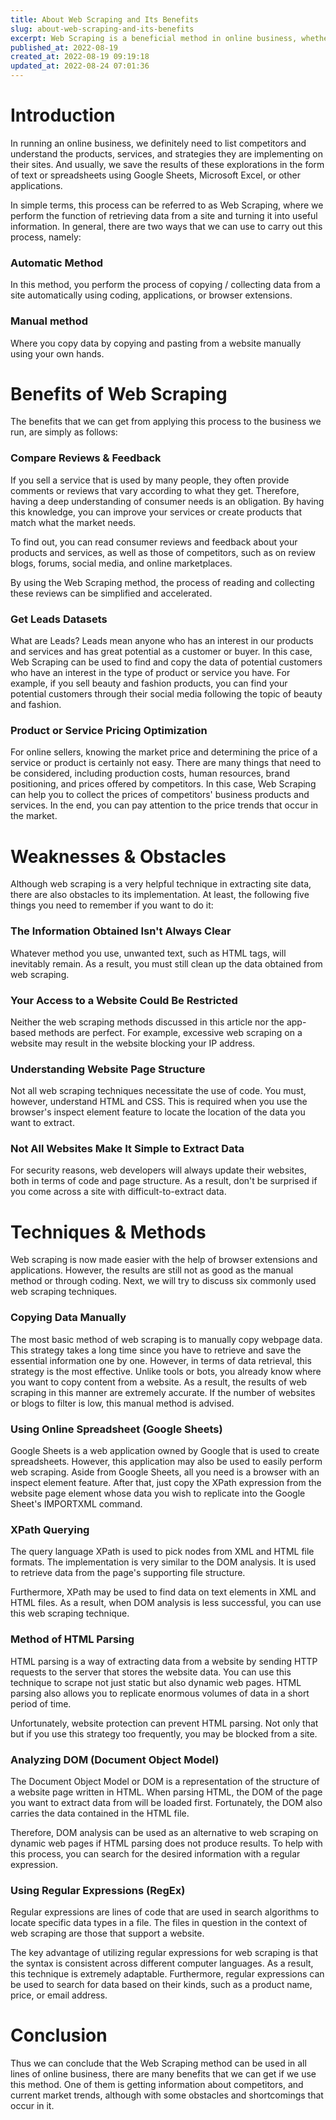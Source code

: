 ```yaml
---
title: About Web Scraping and Its Benefits
slug: about-web-scraping-and-its-benefits
excerpt: Web Scraping is a beneficial method in online business, whether it's to study the market, understand competitors, or find potential users/customers. In this article, we will learn more about the role, methods, and uses of Web Scraping itself.
published_at: 2022-08-19
created_at: 2022-08-19 09:19:18
updated_at: 2022-08-24 07:01:36
---
```


Introduction
============

In running an online business, we definitely need to list competitors and understand the products, services, and strategies they are implementing on their sites. And usually, we save the results of these explorations in the form of text or spreadsheets using Google Sheets, Microsoft Excel, or other applications.

In simple terms, this process can be referred to as Web Scraping, where we perform the function of retrieving data from a site and turning it into useful information. In general, there are two ways that we can use to carry out this process, namely:

### Automatic Method

In this method, you perform the process of copying / collecting data from a site automatically using coding, applications, or browser extensions.

### Manual method

Where you copy data by copying and pasting from a website manually using your own hands.

Benefits of Web Scraping
========================

The benefits that we can get from applying this process to the business we run, are simply as follows:

### Compare Reviews & Feedback

If you sell a service that is used by many people, they often provide comments or reviews that vary according to what they get. Therefore, having a deep understanding of consumer needs is an obligation. By having this knowledge, you can improve your services or create products that match what the market needs.

To find out, you can read consumer reviews and feedback about your products and services, as well as those of competitors, such as on review blogs, forums, social media, and online marketplaces.

By using the Web Scraping method, the process of reading and collecting these reviews can be simplified and accelerated.

### Get Leads Datasets

What are Leads? Leads mean anyone who has an interest in our products and services and has great potential as a customer or buyer. In this case, Web Scraping can be used to find and copy the data of potential customers who have an interest in the type of product or service you have. For example, if you sell beauty and fashion products, you can find your potential customers through their social media following the topic of beauty and fashion.

### Product or Service Pricing Optimization

For online sellers, knowing the market price and determining the price of a service or product is certainly not easy. There are many things that need to be considered, including production costs, human resources, brand positioning, and prices offered by competitors. In this case, Web Scraping can help you to collect the prices of competitors' business products and services. In the end, you can pay attention to the price trends that occur in the market.

Weaknesses & Obstacles
======================

Although web scraping is a very helpful technique in extracting site data, there are also obstacles to its implementation. At least, the following five things you need to remember if you want to do it:

### The Information Obtained Isn't Always Clear

Whatever method you use, unwanted text, such as HTML tags, will inevitably remain. As a result, you must still clean up the data obtained from web scraping.

### Your Access to a Website Could Be Restricted

Neither the web scraping methods discussed in this article nor the app-based methods are perfect. For example, excessive web scraping on a website may result in the website blocking your IP address.

### Understanding Website Page Structure

Not all web scraping techniques necessitate the use of code. You must, however, understand HTML and CSS. This is required when you use the browser's inspect element feature to locate the location of the data you want to extract.

### Not All Websites Make It Simple to Extract Data

For security reasons, web developers will always update their websites, both in terms of code and page structure. As a result, don't be surprised if you come across a site with difficult-to-extract data.

Techniques & Methods
====================

Web scraping is now made easier with the help of browser extensions and applications. However, the results are still not as good as the manual method or through coding. Next, we will try to discuss six commonly used web scraping techniques.

### Copying Data Manually

The most basic method of web scraping is to manually copy webpage data. This strategy takes a long time since you have to retrieve and save the essential information one by one. However, in terms of data retrieval, this strategy is the most effective. Unlike tools or bots, you already know where you want to copy content from a website. As a result, the results of web scraping in this manner are extremely accurate. If the number of websites or blogs to filter is low, this manual method is advised.

### Using Online Spreadsheet (Google Sheets)

Google Sheets is a web application owned by Google that is used to create spreadsheets. However, this application may also be used to easily perform web scraping. Aside from Google Sheets, all you need is a browser with an inspect element feature. After that, just copy the XPath expression from the website page element whose data you wish to replicate into the Google Sheet's IMPORTXML command.

### XPath Querying

The query language XPath is used to pick nodes from XML and HTML file formats. The implementation is very similar to the DOM analysis. It is used to retrieve data from the page's supporting file structure.

Furthermore, XPath may be used to find data on text elements in XML and HTML files. As a result, when DOM analysis is less successful, you can use this web scraping technique.

### Method of HTML Parsing

HTML parsing is a way of extracting data from a website by sending HTTP requests to the server that stores the website data. You can use this technique to scrape not just static but also dynamic web pages. HTML parsing also allows you to replicate enormous volumes of data in a short period of time.

Unfortunately, website protection can prevent HTML parsing. Not only that but if you use this strategy too frequently, you may be blocked from a site.

### Analyzing DOM (Document Object Model)

The Document Object Model or DOM is a representation of the structure of a website page written in HTML. When parsing HTML, the DOM of the page you want to extract data from will be loaded first. Fortunately, the DOM also carries the data contained in the HTML file.

Therefore, DOM analysis can be used as an alternative to web scraping on dynamic web pages if HTML parsing does not produce results. To help with this process, you can search for the desired information with a regular expression.

### Using Regular Expressions (RegEx)

Regular expressions are lines of code that are used in search algorithms to locate specific data types in a file. The files in question in the context of web scraping are those that support a website.

The key advantage of utilizing regular expressions for web scraping is that the syntax is consistent across different computer languages. As a result, this technique is extremely adaptable. Furthermore, regular expressions can be used to search for data based on their kinds, such as a product name, price, or email address.

Conclusion
==========

Thus we can conclude that the Web Scraping method can be used in all lines of online business, there are many benefits that we can get if we use this method. One of them is getting information about competitors, and current market trends, although with some obstacles and shortcomings that occur in it.